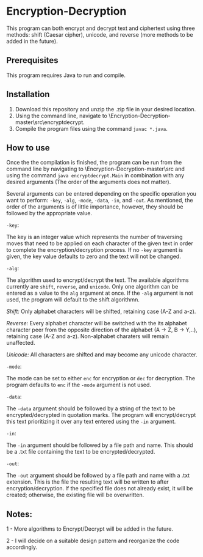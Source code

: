 # Encryption-Decryption

This program can both encrypt and decrypt text and ciphertext using three methods: shift (Caesar cipher), unicode, and reverse (more methods to be added in the future).

Prerequisites
-------------

This program requires Java to run and compile.

Installation
------------

1. Download this repository and unzip the .zip file in your desired location.
2. Using the command line, navigate to \Encryption-Decryption-master\src\encryptdecrypt.
3. Compile the program files using the command `javac *.java`.

How to use
----------

Once the the compilation is finished, the program can be run from the command line by navigating to \Encryption-Decryption-master\src and using the command `java encryptdecrypt.Main` in combination with any desired arguments (The order of the arguments does not matter).

Several arguments can be entered depending on the specific operation you want to perform: `-key`, `-alg`, `-mode`, `-data`, `-in`, and `-out`. As mentioned, the order of the arguments is of little importance, however, they should be followed by the appropriate value.

`-key`:

The key is an integer value which represents the number of traversing moves that need to be applied on each character of the given text in order to complete the encryption/decryption process. If no `-key` argument is given, the key value defaults to zero and the text will not be changed.

`-alg`:

The algorithm used to encrypt/decrypt the text. The available algorithms currently are `shift`, `reverse`, and `unicode`. Only one algorithm can be entered as a value to the `alg` argument at once. If the `-alg` argument is not used, the program will default to the shift algorithmn.

_Shift:_ Only alphabet characters will be shifted, retaining case (A-Z and a-z).

_Reverse:_ Every alphabet character will be switched with the its alphabet character peer from the opposite direction of the alphabet (A -> Z, B -> Y,..), retaining case (A-Z and a-z). Non-alphabet charaters will remain unaffected.

_Unicode:_ All characters are shifted and may become any unicode character.


`-mode`:

The mode can be set to either `enc` for encryption or `dec` for decryption. The program defaults to `enc` if the `-mode` argument is not used.

`-data`:

The `-data` argument should be followed by a string of the text to be encrypted/decrypted in quotation marks. The program will encrypt/decrypt this text prioritizing it over any text entered using the `-in` argument.

`-in`:

The `-in` argument should be followed by a file path and name. This should be a .txt file containing the text to be encrypted/decrypted.

`-out`:

The `-out` argument should be followed by a file path and name with a .txt extension. This is the file the resulting text will be written to after encryption/decryption. If the specified file does not already exist, it will be created; otherwise, the existing file will be overwritten.

Notes:
------
1 - More algorithms to Encrypt/Decrypt will be added in the future.


2 - I will decide on a suitable design pattern and reorganize the code accordingly.

